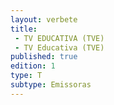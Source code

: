 ```yaml
---
layout: verbete
title:
 - TV EDUCATIVA (TVE)
 - TV Educativa (TVE)
published: true
edition: 1  
type: T
subtype: Emissoras
---
```


